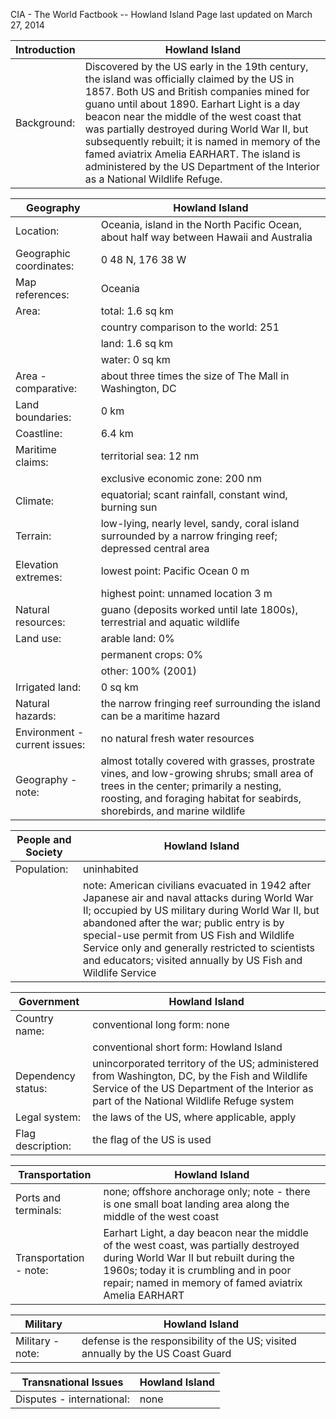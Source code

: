 CIA - The World Factbook -- Howland Island
Page last updated on March 27, 2014 

| Introduction | Howland Island |
| --- | --- |
| Background: | Discovered by the US early in the 19th century, the island was officially claimed by the US in 1857. Both US and British companies mined for guano until about 1890. Earhart Light is a day beacon near the middle of the west coast that was partially destroyed during World War II, but subsequently rebuilt; it is named in memory of the famed aviatrix Amelia EARHART. The island is administered by the US Department of the Interior as a National Wildlife Refuge. |

| Geography | Howland Island |
| --- | --- |
| Location: | Oceania, island in the North Pacific Ocean, about half way between Hawaii and Australia |
| Geographic coordinates: | 0 48 N, 176 38 W |
| Map references: | Oceania |
| Area: | total: 1.6 sq km |
| | country comparison to the world:   251 |
| | land: 1.6 sq km |
| | water: 0 sq km |
| Area - comparative: | about three times the size of The Mall in Washington, DC |
| Land boundaries: | 0 km |
| Coastline: | 6.4 km |
| Maritime claims: | territorial sea: 12 nm |
| | exclusive economic zone: 200 nm |
| Climate: | equatorial; scant rainfall, constant wind, burning sun |
| Terrain: | low-lying, nearly level, sandy, coral island surrounded by a narrow fringing reef; depressed central area |
| Elevation extremes: | lowest point: Pacific Ocean 0 m |
| | highest point: unnamed location 3 m |
| Natural resources: | guano (deposits worked until late 1800s), terrestrial and aquatic wildlife |
| Land use: | arable land: 0% |
| | permanent crops: 0% |
| | other: 100% (2001) |
| Irrigated land: | 0 sq km |
| Natural hazards: | the narrow fringing reef surrounding the island can be a maritime hazard |
| Environment - current issues: | no natural fresh water resources |
| Geography - note: | almost totally covered with grasses, prostrate vines, and low-growing shrubs; small area of trees in the center; primarily a nesting, roosting, and foraging habitat for seabirds, shorebirds, and marine wildlife |

| People and Society | Howland Island |
| --- | --- |
| Population: | uninhabited |
| | note: American civilians evacuated in 1942 after Japanese air and naval attacks during World War II; occupied by US military during World War II, but abandoned after the war; public entry is by special-use permit from US Fish and Wildlife Service only and generally restricted to scientists and educators; visited annually by US Fish and Wildlife Service |

| Government | Howland Island |
| --- | --- |
| Country name: | conventional long form: none |
| | conventional short form: Howland Island |
| Dependency status: | unincorporated territory of the US; administered from Washington, DC, by the Fish and Wildlife Service of the US Department of the Interior as part of the National Wildlife Refuge system |
| Legal system: | the laws of the US, where applicable, apply |
| Flag description: | the flag of the US is used |

| Transportation | Howland Island |
| --- | --- |
| Ports and terminals: | none; offshore anchorage only; note - there is one small boat landing area along the middle of the west coast |
| Transportation - note: | Earhart Light, a day beacon near the middle of the west coast, was partially destroyed during World War II but rebuilt during the 1960s; today it is crumbling and in poor repair; named in memory of famed aviatrix Amelia EARHART |

| Military | Howland Island |
| --- | --- |
| Military - note: | defense is the responsibility of the US; visited annually by the US Coast Guard |

| Transnational Issues | Howland Island |
| --- | --- |
| Disputes - international: | none |

